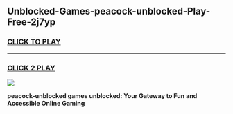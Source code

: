 
## Unblocked-Games-peacock-unblocked-Play-Free-2j7yp
<h3>
<a href="https://premium76.site?title=peacock-unblocked&ref=19M">CLICK TO PLAY</a></h3>
<hr>

<h3>
<a href="https://premium76.site?title=peacock-unblocked&ref=19M">CLICK 2 PLAY</a>
  
</h3>

<a href="https://premium76.site?title=peacock-unblocked&ref=19M"><img src="https://clearcache.store/games.png"></a>


**peacock-unblocked games unblocked: Your Gateway to Fun and Accessible Online Gaming**
